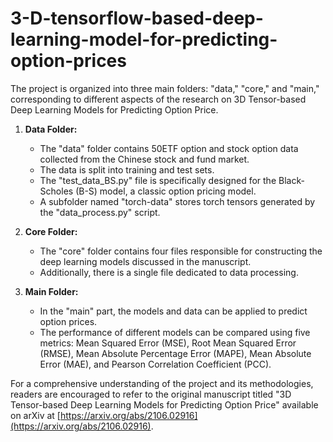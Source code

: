 # 3-D-tensorflow-based-deep-learning-model-for-predicting-option-prices
The project is organized into three main folders: "data," "core," and "main," corresponding to different aspects of the research on 3D Tensor-based Deep Learning Models for Predicting Option Price. 

1. **Data Folder:**
   - The "data" folder contains 50ETF option and stock option data collected from the Chinese stock and fund market.
   - The data is split into training and test sets.
   - The "test_data_BS.py" file is specifically designed for the Black-Scholes (B-S) model, a classic option pricing model.
   - A subfolder named "torch-data" stores torch tensors generated by the "data_process.py" script.

2. **Core Folder:**
   - The "core" folder contains four files responsible for constructing the deep learning models discussed in the manuscript.
   - Additionally, there is a single file dedicated to data processing.

3. **Main Folder:**
   - In the "main" part, the models and data can be applied to predict option prices.
   - The performance of different models can be compared using five metrics: Mean Squared Error (MSE), Root Mean Squared Error (RMSE), Mean Absolute Percentage Error (MAPE), Mean Absolute Error (MAE), and Pearson Correlation Coefficient (PCC).
   
For a comprehensive understanding of the project and its methodologies, readers are encouraged to refer to the original manuscript titled "3D Tensor-based Deep Learning Models for Predicting Option Price" available on arXiv at [https://arxiv.org/abs/2106.02916](https://arxiv.org/abs/2106.02916).

